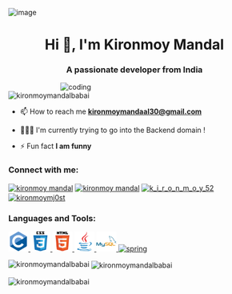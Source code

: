 ![image](https://github.com/KironmoyMandalBabai/KironmoyMandalBabai/assets/126593616/d36d84b6-5919-4375-9283-b4b2ee2b76e7)

<h1 align="center">Hi 👋, I'm Kironmoy Mandal</h1>
<h3 align="center">A passionate developer from India</h3>
<img align="right" alt="coding"width="400"src ="https://user-images.githubusercontent.com/55389276/140866485-8fb1c876-9a8f-4d6a-98dc-08c4981eaf70.gif">
<p align="left"> <img src="https://komarev.com/ghpvc/?username=kironmoymandalbabai&label=Profile%20views&color=0e75b6&style=flat" alt="kironmoymandalbabai" /> </p>

- 📫 How to reach me **kironmoymandaal30@gmail.com**
- 👨🏻‍💻 I'm currently trying to go into the Backend domain !

- ⚡ Fun fact **I am funny**

<h3 align="left">Connect with me:</h3>
<p align="left">
<a href="https://linkedin.com/in/kironmoy mandal" target="blank"><img align="center" src="https://raw.githubusercontent.com/rahuldkjain/github-profile-readme-generator/master/src/images/icons/Social/linked-in-alt.svg" alt="kironmoy mandal" height="30" width="40" /></a>
<a href="https://fb.com/kironmoy mandal" target="blank"><img align="center" src="https://raw.githubusercontent.com/rahuldkjain/github-profile-readme-generator/master/src/images/icons/Social/facebook.svg" alt="kironmoy mandal" height="30" width="40" /></a>
<a href="https://instagram.com/k_i_r_o_n_m_o_y_52" target="blank"><img align="center" src="https://raw.githubusercontent.com/rahuldkjain/github-profile-readme-generator/master/src/images/icons/Social/instagram.svg" alt="k_i_r_o_n_m_o_y_52" height="30" width="40" /></a>
<a href="https://auth.geeksforgeeks.org/user/kironmoymj0st" target="blank"><img align="center" src="https://raw.githubusercontent.com/rahuldkjain/github-profile-readme-generator/master/src/images/icons/Social/geeks-for-geeks.svg" alt="kironmoymj0st" height="30" width="40" /></a>
</p>

<h3 align="left">Languages and Tools:</h3>
<p align="left"> <a href="https://www.cprogramming.com/" target="_blank" rel="noreferrer"> <img src="https://raw.githubusercontent.com/devicons/devicon/master/icons/c/c-original.svg" alt="c" width="40" height="40"/> </a> <a href="https://www.w3schools.com/css/" target="_blank" rel="noreferrer"> <img src="https://raw.githubusercontent.com/devicons/devicon/master/icons/css3/css3-original-wordmark.svg" alt="css3" width="40" height="40"/> </a> <a href="https://www.w3.org/html/" target="_blank" rel="noreferrer"> <img src="https://raw.githubusercontent.com/devicons/devicon/master/icons/html5/html5-original-wordmark.svg" alt="html5" width="40" height="40"/> </a> <a href="https://www.java.com" target="_blank" rel="noreferrer"> <img src="https://raw.githubusercontent.com/devicons/devicon/master/icons/java/java-original.svg" alt="java" width="40" height="40"/> </a> <a href="https://www.mysql.com/" target="_blank" rel="noreferrer"> <img src="https://raw.githubusercontent.com/devicons/devicon/master/icons/mysql/mysql-original-wordmark.svg" alt="mysql" width="40" height="40"/> </a> <a href="https://spring.io/" target="_blank" rel="noreferrer"> <img src="https://www.vectorlogo.zone/logos/springio/springio-icon.svg" alt="spring" width="40" height="40"/> </a> </p>

<p><img align="left" src="https://github-readme-stats.vercel.app/api/top-langs?username=kironmoymandalbabai&show_icons=true&locale=en&layout=compact" alt="kironmoymandalbabai" /></p>

<p>&nbsp;<img align="center" src="https://github-readme-stats.vercel.app/api?username=kironmoymandalbabai&show_icons=true&locale=en" alt="kironmoymandalbabai" /></p>

<p><img align="center" src="https://github-readme-streak-stats.herokuapp.com/?user=kironmoymandalbabai&" alt="kironmoymandalbabai" /></p>
